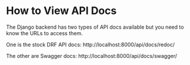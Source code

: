 # How to View API Docs

The Django backend has two types of API docs available but you need to know the URLs to access them.

One is the stock DRF API docs: http://localhost:8000/api/docs/redoc/

The other are Swagger docs: http://localhost:8000/api/docs/swagger/